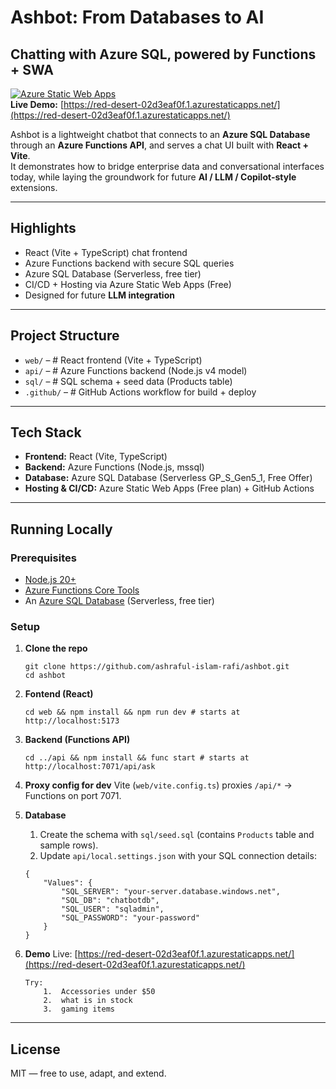 # Ashbot: From Databases to AI
## Chatting with Azure SQL, powered by Functions + SWA

[![Azure Static Web Apps](https://img.shields.io/badge/Azure-Static%20Web%20Apps-0078D4?logo=microsoft-azure)](https://red-desert-02d3eaf0f.1.azurestaticapps.net/)  
**Live Demo:** [https://red-desert-02d3eaf0f.1.azurestaticapps.net/](https://red-desert-02d3eaf0f.1.azurestaticapps.net/)

Ashbot is a lightweight chatbot that connects to an **Azure SQL Database** through an **Azure Functions API**, and serves a chat UI built with **React + Vite**.  
It demonstrates how to bridge enterprise data and conversational interfaces today, while laying the groundwork for future **AI / LLM / Copilot-style** extensions.

---

## Highlights
- React (Vite + TypeScript) chat frontend  
- Azure Functions backend with secure SQL queries  
- Azure SQL Database (Serverless, free tier)  
- CI/CD + Hosting via Azure Static Web Apps (Free)  
- Designed for future **LLM integration**

---

## Project Structure
- `web/` – # React frontend (Vite + TypeScript)
- `api/` – # Azure Functions backend (Node.js v4 model)
- `sql/` – # SQL schema + seed data (Products table)
- `.github/` – # GitHub Actions workflow for build + deploy


---

## Tech Stack
- **Frontend:** React (Vite, TypeScript)  
- **Backend:** Azure Functions (Node.js, mssql)  
- **Database:** Azure SQL Database (Serverless GP_S_Gen5_1, Free Offer)  
- **Hosting & CI/CD:** Azure Static Web Apps (Free plan) + GitHub Actions  

---

## Running Locally

### Prerequisites
- [Node.js 20+](https://nodejs.org/)
- [Azure Functions Core Tools](https://learn.microsoft.com/azure/azure-functions/functions-run-local)
- An [Azure SQL Database](https://learn.microsoft.com/azure/azure-sql/database/free-offer-overview) (Serverless, free tier)

### Setup
1. **Clone the repo**
   ```
   git clone https://github.com/ashraful-islam-rafi/ashbot.git
   cd ashbot
   ```

2. **Fontend (React)**
    ```
    cd web && npm install && npm run dev # starts at http://localhost:5173
    ```

3. **Backend (Functions API)**
    ```
    cd ../api && npm install && func start # starts at http://localhost:7071/api/ask
    ```

4. **Proxy config for dev**
    Vite (`web/vite.config.ts`) proxies `/api/*` -> Functions on port 7071.



5. **Database**
    1. Create the schema with `sql/seed.sql` (contains `Products` table and sample rows).
    2. Update `api/local.settings.json` with your SQL connection details:
    ```
    {
        "Values": {
            "SQL_SERVER": "your-server.database.windows.net",
            "SQL_DB": "chatbotdb",
            "SQL_USER": "sqladmin",
            "SQL_PASSWORD": "your-password"
        }
    }
    ```

6. **Demo**
    Live: [https://red-desert-02d3eaf0f.1.azurestaticapps.net/](https://red-desert-02d3eaf0f.1.azurestaticapps.net/)
    ```
    Try:
        1.  Accessories under $50
        2.  what is in stock
        3.  gaming items
    ```
---

## License
MIT — free to use, adapt, and extend.